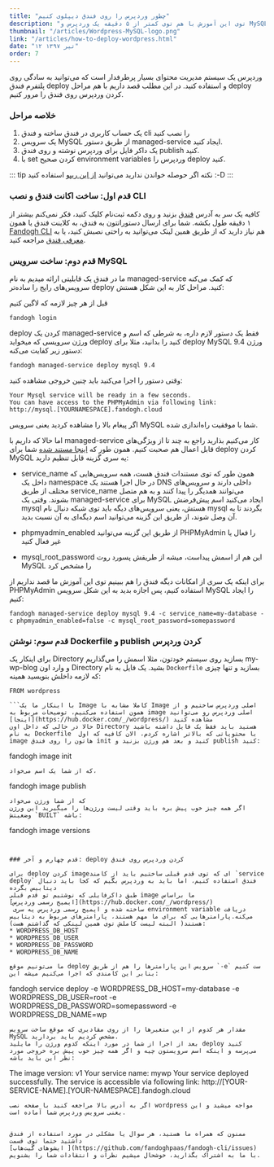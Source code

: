 ```yaml
---
title: "چطور وردپرس را روی فندق دیپلوی کنیم"
description: "توی این آموزش با هم توی کمتر از ۵ دقیقه یک وردپرس و MySQL رو دیپلوی و راه‌اندازی می‌کنیم"
thumbnail: "/articles/Wordpress-MySQL-logo.png"
link: "/articles/how-to-deploy-wordpress.html"
date: "۱۲ تیر ۱۳۹۷"
order: 7
---
```


وردپرس یک سیستم مدیریت محتوای بسیار پرطرفدار است که می‌توانید به سادگی روی پلتفرم فندق deploy و استفاده کنید. در این مطلب قصد داریم با هم مراحل deploy کردن وردپرس روی فندق را مرور کنیم.

### خلاصه مراحل

1.  یک حساب کاربری در فندق ساخته و فندق cli ‌را نصب کنید
2.  یک سرویس MySQL ‌از طریق دستور managed-service ‌ایجاد کنید.
3.  یک داکر فایل برای وردپرس نوشته و روی فندق publish کنید.
4.  با set کردن صحیح environment variables وردپرس را deploy کنید.

::: tip نکته
اگر حوصله خواندن ندارید می‌توانید
[از این ریپو](https://github.com/fandoghpaas/fandogh-examples/tree/master/wordpress-mysql)
استفاده کنید :-D
:::

### قدم اول: ساخت اکانت فندق و نصب CLI

کافیه یک سر به آدرس [فندق](http://fandogh.cloud/) بزنید و روی دکمه ثبت‌نام کلیک کنید، فکر نمی‌کنم بیشتر از ۱ دقیقه طول بکشه.
شما برای ارسال دستوراتتون به فندق، به کلاینت فندق یا همون [Fandogh CLI](https://github.com/fandoghpaas/fandogh-cli) هم نیاز دارید که از طریق همین لینک می‌توانید به راحتی نصبش کنید، یا به [معرفی فندق](http://blog.fandogh.cloud/articles/fandogh-introduction.html) مراجعه کنید.

### قدم دوم: ساخت سرویس MySQL

ما در فندق یک قابلیتی ارائه میدیم به نام managed-service که کمک می‌کنه سرویس‌های رایج را ساده‌تر deploy کنید.
مراحل کار به این شکل هستش:

قبل از هر چیز لازمه که لاگین کنیم

```
fandogh login
```

deploy کردن یک managed-service فقط یک دستور لازم داره، به شرطی که اسم و ورژن سرویسی که میخواید deploy کنید را بدانید، مثلا برای deploy MySQL ورژن 9.4 دستور زیر کفایت می‌کنه:

```
fandogh managed-service deploy mysql 9.4
```

وقتی دستور را اجرا می‌کنید باید چنین خروجی مشاهده کنید:

```
Your Mysql service will be ready in a few seconds.
You can have access to the PHPMyAdmin via following link:
http://mysql.[YOURNAMESPACE].fandogh.cloud

```

اگر پیغام بالا را مشاهده کردید یعنی سرویس MySQL شما با موفقیت راه‌اندازی شده.

اما حالا که داریم با managed-service کار می‌کنیم بذارید راجع به چند تا از ویژگی‌های قابل اعمال هم صحبت کنیم.
همون طور که
[اینجا مستند شده](https://github.com/fandoghpaas/fandogh-cli#configuration)
شما برای deploy کردن MySQL یه سری گزینه قابل تنظیم دارید:

- service_name
  همون طور که توی مستندات فندق هست، همه سرویس‌هایی که داخل یک namespace در حال اجرا هستند یک DNS داخلی دارند و سرویس‌های مختلف از طریق service_name می‌توانند همدیگر را پیدا کنند و به هم متصل بشوند.
  وقتی یک managed-service برای MySQL ایجاد می‌کنید اسم پیش‌فرضش mysql هستش، یعنی سرویس‌های دیگه باید توی شبکه دنبال نام mysql بگردند تا به آن وصل شوند، از طریق این گزینه می‌توانید اسم دیگه‌ای به آن نسبت بدید.

- phpmyadmin_enabled
  از طریق این گزینه می‌توانید PHPMyAdmin را فعال یا غیر فعال کنید

- mysql_root_password
  این هم از اسمش پیداست، میشه از طریقش پسورد روت MySQL را مشخص کرد

برای اینکه یک سری از امکانات دیگه فندق را هم ببینیم توی این ‌آموزش ما قصد نداریم از PHPMyAdmin استفاده کنیم، پس اجازه بدید به این شکل سرویس MySQL را ایجاد کنیم:

```
fandogh managed-service deploy mysql 9.4 -c service_name=my-database -c phpmyadmin_enabled=false -c mysql_root_password=somepassword

```

### قدم سوم: نوشتن Dockerfile و publish کردن وردپرس

برای اینکار یک Directory بسازید روی سیستم خودتون، مثلا اسمش را می‌‌گذاریم my-wp-blog و وارد اون Directory بشید.
یک فایل به نام `Dockerfile` بسازید و تنها چیزی که لازمه داخلش بنویسید همینه:

````
FROM wordpress

```با اینکار ما یک Image کاملا مشابه با Image اصلی وردپرس ساختیم و از همون استفاده می‌کنیم، توضیحات مربوط به image اصلی وردپرس رو می‌توانید [اینجا](https://hub.docker.com/_/wordpress/) مشاهده کنید
حالا در حالی که داخل اون Directory هستید باید فقط یک فایل داشته باشید به نام Dockerfile  با محتویاتی که بالاتر اشاره کردم، الان کافیه که اول image هاتون را روی فندق init کنید و بعد هم ورژن بزنید و publish کنید:

````

fandogh image init

```
که از شما یک اسم می‌خواد،
```

fandogh image publish

```
که از شما ورژن می‌خواد
اگر همه چیز خوب پیش بره باید وقتی لیست ورژن‌ها را میگیرید این ورژن وضعیتش `BUILT` باشه:
```

fandogh image versions

```


### قدم چهارم و آخر: deploy کردن وردپرس روی فندق

برای deploy کردن imageای که توی قدم قبلی ساختیم باید از کامند `service deploy‍` فندق استفاده کنیم، اما باید به وردپرس بگیم که کجا باید دنبال دیتابیس بگرده
طبق داکرفایلی که نوشتیم تو قدم قبلی image ما براساس
[ایمیج رسمی وردپرس](https://hub.docker.com/_/wordpress/)
 ساخته شده و ایمیج رسمی وردپرس یه سری environment variable دریافت می‌کنه.پارامتر‌هایی که برای ما مهم هستند، پارامتر‌های مربوط به دیتابیس هستند( البته لیست کاملش توی همین لینکی که گذاشتم هست)‌:
* WORDPRESS_DB_HOST
* WORDPRESS_DB_USER
* WORDPRESS_DB_PASSWORD
* WORDPRESS_DB_NAME

ما می‌تونیم موقع deploy سرویس این پارامتر‌ها را هم از طریق `-e` ست کنیم بنابر این کامندی که اجرا می‌کنیم میشه این:

```

fandogh service deploy -e WORDPRESS_DB_HOST=my-database -e WORDPRESS_DB_USER=root -e WORDPRESS_DB_PASSWORD=somepassword -e WORDPRESS_DB_NAME=wp

```
مقدار هر کدوم از این متغیر‌ها را از روی مقادیری که موقع ساخت سرویس MySQL مشخص کردیم باید بردارید.
بعد از اجرا از شما در مورد اینکه کدوم ورژن را مایلید deploy کنید می‌پرسه و اینکه اسم سرویستون چیه و اگر همه چیز خوب پیش بره خروجی مورد نظر این باید باشه:

```

The image version: v1
Your service name: mywp
Your service deployed successfully.
The service is accessible via following link:
http://[YOUR-SERVICE-NAME].[YOUR-NAMESPACE].fandogh.cloud

```
اگر به آدرس بالا مراجعه کنید با صفحه نصب wordpress مواجه میشید و این یعنی سرویس وردپرس شما آماده است.


ممنون که همراه ما هستید، هر سوال یا مشکلی در مورد استفاده از فندق داشتید حتما توی قسمت
[ایشو‌های گیت‌هاب ](https://github.com/fandoghpaas/fandogh-cli/issues)
با ما به اشتراک بگذارید، خوشحال میشیم نظرات و انتقادات شما را بشنویم.
```
